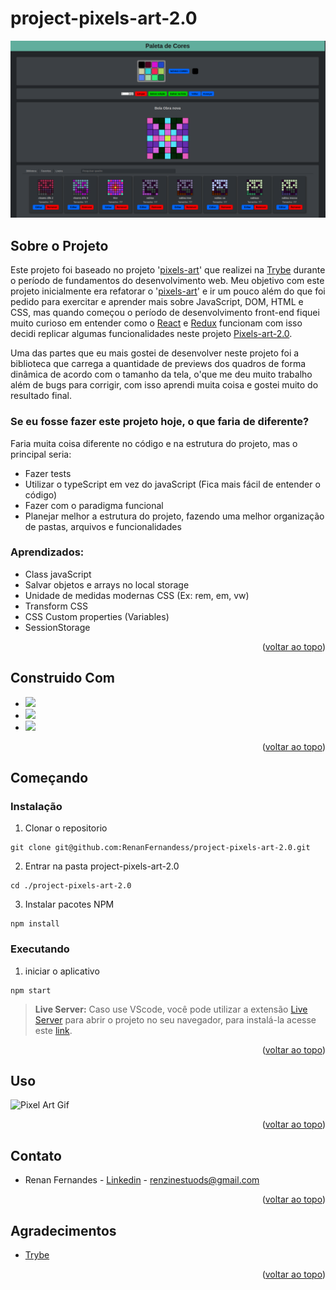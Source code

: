 <a name="readme-top"></a>
# project-pixels-art-2.0

![Pixel Art Screen Shot](./images/projectImage.png)

## Sobre o Projeto

Este projeto foi baseado no projeto '[pixels-art](https://github.com/RenanFernandess/trybe-project-pixels-art)' que realizei na [Trybe](https://github.com/tryber) durante o período de fundamentos do desenvolvimento web. Meu objetivo com este projeto inicialmente era refatorar o '[pixels-art](https://github.com/RenanFernandess/trybe-project-pixels-art)' e ir um pouco além do que foi pedido para exercitar e aprender mais sobre JavaScript, DOM, HTML e CSS, mas quando começou o período de desenvolvimento front-end fiquei muito curioso em entender como o [React](https://pt-br.reactjs.org/) e [Redux](https://redux.js.org/) funcionam com isso decidi replicar algumas funcionalidades neste projeto [Pixels-art-2.0](https://github.com/RenanFernandess/project-pixels-art-2.0).

Uma das partes que eu mais gostei de desenvolver neste projeto foi a biblioteca que carrega a quantidade de previews dos quadros de forma dinâmica de acordo com o tamanho da tela, o'que me deu muito trabalho além de bugs para corrigir, com isso aprendi muita coisa e gostei muito do resultado final.

### Se eu fosse fazer este projeto hoje, o que faria de diferente?
Faria muita coisa diferente no código e na estrutura do projeto, mas o principal seria:
 * Fazer tests
 * Utilizar o typeScript em vez do javaScript (Fica mais fácil de entender o código)
 * Fazer com o paradigma funcional
 * Planejar melhor a estrutura do projeto, fazendo uma melhor organização de pastas, arquivos e funcionalidades

  
### Aprendizados:
  * Class javaScript
  * Salvar objetos e arrays no local storage
  * Unidade de medidas modernas CSS (Ex: rem, em, vw)
  * Transform CSS
  * CSS Custom properties (Variables)
  * SessionStorage
  
<p align="right">(<a href="#readme-top">voltar ao topo</a>)</p>

## Construido Com

 * [<img src="https://img.shields.io/badge/HTML5-E34F26?style=for-the-badge&logo=html5&logoColor=white" />](https://www.w3schools.com/html/)
 * [<img src="https://img.shields.io/badge/CSS3-1572B6?style=for-the-badge&logo=css3&logoColor=white" />](https://www.w3schools.com/css/)
 * [<img src="https://img.shields.io/badge/JavaScript-323330?style=for-the-badge&logo=javascript&logoColor=F7DF1E" />](https://developer.mozilla.org/en-US/docs/Web/JavaScript)
 
<p align="right">(<a href="#readme-top">voltar ao topo</a>)</p>

## Começando

### Instalação

  1. Clonar o repositorio

    git clone git@github.com:RenanFernandess/project-pixels-art-2.0.git

  2. Entrar na pasta project-pixels-art-2.0
  
    cd ./project-pixels-art-2.0
    
  3. Instalar pacotes NPM
  
    npm install

### Executando
  
  1. iniciar o aplicativo
    
    npm start

 > **Live Server:** Caso use VScode, você pode utilizar a extensão [Live Server](https://marketplace.visualstudio.com/items?itemName=ritwickdey.LiveServer) para abrir o projeto no seu navegador, para instalá-la acesse este [link](https://marketplace.visualstudio.com/items?itemName=ritwickdey.LiveServer).


  
 
<p align="right">(<a href="#readme-top">voltar ao topo</a>)</p>
 
## Uso

![Pixel Art Gif](./projectGif.gif)

<p align="right">(<a href="#readme-top">voltar ao topo</a>)</p>

## Contato

* Renan Fernandes - [Linkedin](https://www.linkedin.com/in/orenanfernandes/) - renzinestuods@gmail.com

<p align="right">(<a href="#readme-top">voltar ao topo</a>)</p>

## Agradecimentos

* [Trybe](https://www.betrybe.com/)

<p align="right">(<a href="#readme-top">voltar ao topo</a>)</p>
